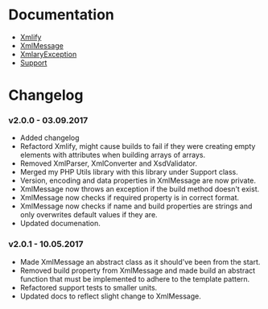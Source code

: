 # Documentation
* [Xmlify](xmlify.md)
* [XmlMessage](xmlmessage.md)
* [XmlaryException](xmlexception.md)
* [Support](support.md)

# Changelog

### v2.0.0 - 03.09.2017
* Added changelog
* Refactord Xmlify, might cause builds to fail if they were creating empty elements with attributes when building arrays of arrays.
* Removed XmlParser, XmlConverter and XsdValidator.
* Merged my PHP Utils library with this library under Support class.
* Version, encoding and data properties in XmlMessage are now private.
* XmlMessage now throws an exception if the build method doesn't exist.
* XmlMessage now checks if required property is in correct format.
* XmlMessage now checks if name and build properties are strings and only overwrites default values if they are.
* Updated documenation.

### v2.0.1 - 10.05.2017
* Made XmlMessage an abstract class as it should've been from the start.
* Removed build property from XmlMessage and made build an abstract function that must be implemented to adhere to the template pattern.
* Refactored support tests to smaller units.
* Updated docs to reflect slight change to XmlMessage.